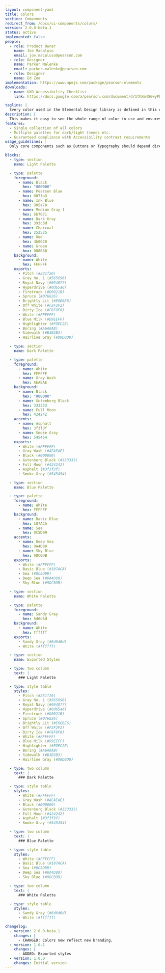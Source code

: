 ```yaml
---
layout: component-yaml
title: Colors
section: Components
redirect_from: /docs/ui-components/colors/
version: 2.0.0-beta.1
status: active
implemented: false
people:
  - role: Product Owner
    name: Joe Macaluso
    email: joe.macaluso@pearson.com
  - role: Designer
    name: Parker Malenke
    email: parker.malenke@pearson.com
  - role: Designer
    name: Ed Zee
implementation: https://www.npmjs.com/package/pearson-elements
downloads:
  - name: UXD Accessibility Checklist
    link: https://docs.google.com/a/pearson.com/document/d/1ThXm4SGwyPb3wtlJGmOWLTRCIWERcLsjtP-jlkGjwAY/edit?usp=sharing

tagline: |
  Every color used in the Elemental Design library is defined in this component.
description: |
  This makes it easy to see the whole range of color in use and ensures we don't have 3 different versions of the same blue. Colors are organized into *Palettes* which contain *Foreground*, *Background*, and *Accent* colors. Any combination of foreground and background colors from the same palette are guaranteed to have sufficient contrast to meet WCAG 2.0 AA guidelines. Accent colors have no contrast guarantee and can be used for visual decoration (separator lines, for example) but not text.
features:
  - Single collection of all colors
  - Multiple palettes for dark/light themes etc.
  - Guaranteed compliance with Accessibility contrast requirements
usage_guidelines: |
  Only core components such as Buttons or Typography should depend directly on the colors component. Higher level components should get their colors indirectly from the core set of components. This makes it easy to update the color usage across the library.

blocks:
  - type: section
    name: Light Palette

  - type: palette
    foreground:
      - name: Black
        hex: "000000"
      - name: Pearson Blue
        hex: 007fa3
      - name: Ink Blue
        hex: 005a70
      - name: Medium Gray 1
        hex: 6b7071
      - name: Dark Gray
        hex: 393c3d
      - name: Charcoal
        hex: 252525
      - name: Red
        hex: db0020
      - name: Green
        hex: 008638
    background:
      - name: White
        hex: FFFFFF
    exports:
      - Pitch (#231f20)
      - Gray No. 1 (#565656)
      - Royal Navy (#094877)
      - Hyperdrive (#0d65a6)
      - Firetruck (#D0021B)
      - Spruce (#076826)
      - Brightly Lit (#E6E6E6)
      - Off White (#F2F2F2)
      - Dirty Ice (#F8F8F8)
      - White (#FFFFFF)
      - Blue Milk (#D9EEFF)
      - Highlighter (#FDEC2E)
      - Boring (#A6A8AB)
      - Sidewalk (#B3B3B3)
      - Hairline Gray (#D0D0D0)

  - type: section
    name: Dark Palette

  - type: palette
    foreground:
      - name: White
        hex: FFFFFF
      - name: Gray Wash
        hex: AEAEAE
    background:
      - name: Black
        hex: "000000"
      - name: Gutenberg Black
        hex: 333333
      - name: Full Moon
        hex: 424242
    accents:
      - name: Asphalt
        hex: 3f3f3f
      - name: Smoke Gray
        hex: 545454
    exports:
      - White (#FFFFFF)
      - Gray Wash (#AEAEAE)
      - Black (#000000)
      - Gutenberg Black (#333333)
      - Full Moon (#424242)
      - Asphalt (#3f3f3f)
      - Smoke Gray (#545454)

  - type: section
    name: Blue Palette

  - type: palette
    foreground:
      - name: White
        hex: FFFFFF
    background:
      - name: Basic Blue
        hex: 107ACA
      - name: Sea
        hex: 0C5D99
    accents:
      - name: Deep Sea
        hex: 0A4D80
      - name: Sky Blue
        hex: 9DC0DB
    exports:
      - White (#FFFFFF)
      - Basic Blue (#107ACA)
      - Sea (#0C5D99)
      - Deep Sea (#0A4D80)
      - Sky Blue (#9DC0DB)

  - type: section
    name: White Palette

  - type: palette
    foreground:
      - name: Sandy Gray
        hex: 6d6d6d
    background:
      - name: White
        hex: ffffff
    exports:
      - Sandy Gray (#6d6d6d)
      - White (#ffffff)

  - type: section
    name: Exported Styles

  - type: two column
    text: |
      ### Light Palette

  - type: style table
    styles:
      - Pitch (#231f20)
      - Gray No. 1 (#565656)
      - Royal Navy (#094877)
      - Hyperdrive (#0d65a6)
      - Firetruck (#D0021B)
      - Spruce (#076826)
      - Brightly Lit (#E6E6E6)
      - Off White (#F2F2F2)
      - Dirty Ice (#F8F8F8)
      - White (#FFFFFF)
      - Blue Milk (#D9EEFF)
      - Highlighter (#FDEC2E)
      - Boring (#A6A8AB)
      - Sidewalk (#B3B3B3)
      - Hairline Gray (#D0D0D0)

  - type: two column
    text: |
      ### Dark Palette

  - type: style table
    styles:
      - White (#FFFFFF)
      - Gray Wash (#AEAEAE)
      - Black (#000000)
      - Gutenberg Black (#333333)
      - Full Moon (#424242)
      - Asphalt (#3f3f3f)
      - Smoke Gray (#545454)

  - type: two column
    text: |
      ### Blue Palette

  - type: style table
    styles:
      - White (#FFFFFF)
      - Basic Blue (#107ACA)
      - Sea (#0C5D99)
      - Deep Sea (#0A4D80)
      - Sky Blue (#9DC0DB)

  - type: two column
    text: |
      ### White Palette

  - type: style table
    styles:
      - Sandy Gray (#6d6d6d)
      - White (#ffffff)

changelog:
  - version: 2.0.0-beta.1
    changes: |
      - CHANGED: Colors now reflect new branding.
  - version: 1.0.1
    changes: |
      - ADDED: Exported styles
  - version: 1.0.0
    changes: Initial version
---
```

